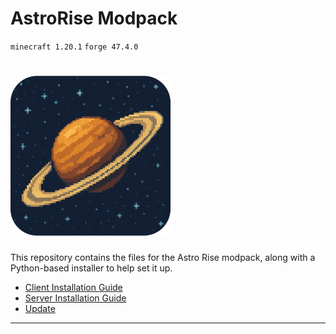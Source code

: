 # AstroRise Modpack

`minecraft 1.20.1` `forge 47.4.0`

![astro-rise-logo](astro-rise/astro-rise.png)
=======

This repository contains the files for the Astro Rise modpack, along with a Python-based installer to help set it up.

- [Client Installation Guide](docs/client-installation.md)
- [Server Installation Guide](docs/server-installation.md)
- [Update](docs/update.md)

---